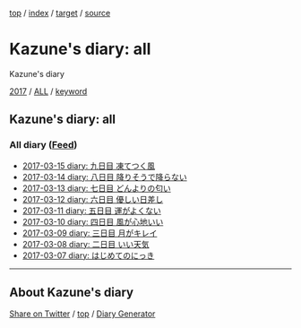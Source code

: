 [top](index.html) / [index](index.html) / [target](https://kazune.github.io/diary/idxall.html) / [source](https://github.com/kazune/diary/blob/master/idxall.src.md) 

Kazune's diary: all
=====================================================================================================
Kazune's diary

[2017](2017/index.html)
/ [ALL](idxall.html)
 / [keyword](keyword/index.html)

## Kazune's diary: all

### All diary ([Feed](https://kazune.github.io/diary/atom.xml))

* [2017-03-15 diary: 九日目 凍てつく風](2017/ig170315.html)
* [2017-03-14 diary: 八日目 降りそうで降らない](2017/ig170314.html)
* [2017-03-13 diary: 七日目 どんよりの匂い](2017/ig170313.html)
* [2017-03-12 diary: 六日目 優しい日差し](2017/ig170312.html)
* [2017-03-11 diary: 五日目 運がよくない](2017/ig170311.html)
* [2017-03-10 diary: 四日目 風が心地いい](2017/ig170310.html)
* [2017-03-09 diary: 三日目 月がキレイ](2017/ig170309.html)
* [2017-03-08 diary: 二日目 いい天気](2017/ig170308.html)
* [2017-03-07 diary: はじめてのにっき](2017/ig170307.html)


----------------------------------------------------------------------------------------------------

## About Kazune's diary

[Share on Twitter](https://twitter.com/intent/tweet?hashtags=igapyon%2Cdiary%2C%E3%81%84%E3%81%8C%E3%81%B4%E3%82%87%E3%82%93&text=Kazune%27s+diary%3A+all&url=https%3A%2F%2Fkazune.github.io%2Fdiary%2Fidxall.html) / [top](index.html) / [Diary Generator](https://github.com/igapyon/igapyonv3)

